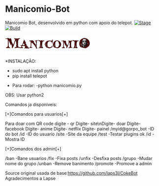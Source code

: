 # Manicomio-Bot
Manicomio Bot, desenvolvido em python com apoio do telepot.
[![Stage](https://img.shields.io/badge/Release-Stable-brightgreen.svg)]()
[![Build](https://img.shields.io/badge/Supported_OS-Linux-orange.svg)]()


<img src="https://raw.githubusercontent.com/gorpo/Manicomio-Boot-Theme/master/manicomio/boot.png" width="55%"></img>


*INSTALAÇÃO:
- sudo apt install python
- pip install telepot

* Para rodar:
-python manicomio.py

OBS: Usar python2

Comandos ja disponiveis:

[+]Comandos para usuarios[+]

Para doar com QR code digite - qr
Digite- site\nDigite- doar
Digite- facebook
Digite- anime
Digite- netflix
Digite- painel
/myid@gorpo_bot -ID do bot
/id -ID do usuario
/site -Site da equipe
/test -Testar plugins ok
/id -Mostra ID

[+]Comandos dos admin[+]

/ban -Bane usuarios
/fix -Fixa posts
/unfix -Desfixa posts
/grupo -Mudar nome do grupo
/unban -Remove banimento
/promote -Promove a admin

Source original usada de base:https://github.com/laps3l/CokeBot
Agradecimentos a Lapse
